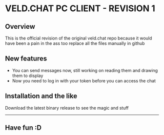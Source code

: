 # VELD.CHAT PC CLIENT - REVISION 1

## Overview

This is the official revision of the original veld.chat repo because it would have been a pain in the ass too replace all the files manually in github

## New features

- You can send messages now, still working on reading them and drawing them to display
- Now you need to log in with your token before you can access the chat

## Installation and the like

Download the latest binary release to see the magic and stuff

---

## Have fun :D
